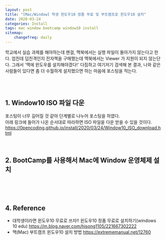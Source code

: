 ```yaml
---
layout: post
title: "[Mac/Window] 학생 윈도우10 정품 무료 및 부트캠프로 윈도우10 설치"
date: 2020-03-24
categories: Install
tags: mac window bootcamp window10 install
sitemap:
    changefreq: daily
---
```


학교에서 실습 과제를 해야하는데 왠걸, 맥북에서는 실행 파일이 돌아가지 않는다고 한다. 업친데 덥친격인지 전자책을 구매했는데 맥북에서는 Viewer 가 지원이 되지 않는단다. 그래서 '맥에 윈도우를 설치해야겠다!' 다짐하고 여기저기 검색해 본 결과, 나와 같은 사람들이 있다면 좀 더 수월하게 설치했으면 하는 마음에 포스팅을 적는다.  
<br/>

<br/>

## 1. Window10 ISO 파일 다운
포스팅이 너무 길어질 것 같아 단계별로 나누어 포스팅을 하였다.  
아래 링크에 들어가 나온 순서대로 따라하면 ISO 파일을 다운 받을 수 있을 것이다.  
<https://0pencoding.github.io/install/2020/03/24/Window10_ISO_download.html>
<br/><br/><br/>

## 2. BootCamp를 사용해서 Mac에 Window 운영체제 설치

<br/><br/><br/>


## 4. Reference
- 대학생이라면 윈도우10 무료로 쓰자!! 윈도우10 정품 무료로 설치하기(windows 10 edu) <https://m.blog.naver.com/hisong1105/221667302222>
- 맥(Mac) 부트캠프 윈도우10 설치 방법 <https://extrememanual.net/12760>
<br/><br/><br/>